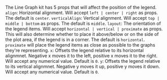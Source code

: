 The Line Graph kit has 5 props that will affect the position of the legend.
`align`: Horizontal alignment. Will accept `left | center | right` as props. The default is `center`.
`verticalAlign`: Vertical alignment. Will accept `top | middle | bottom` as props. The default is `middle`.
`layout`: The orientation of the legend items. Will accept `horizontal | vertical | proximate` as props. This will also determine whether to place it above/below or on the side of the plot area, if the legend is in a corner. The default is `horizontal`. `proximate` will place the legend items as close as possible to the graphs they're representing.
`x`: Offsets the legend relative to its horizontal alignmnet. Negative x moves it to the left, positive x moves it to the right. Will accept any numerical value. Default is `0`.
`y`: Offsets the legend relative to its vertical alignmnet. Negative y moves it up, positive y moves it down. Will accept any numerical value. Default is `0`.
